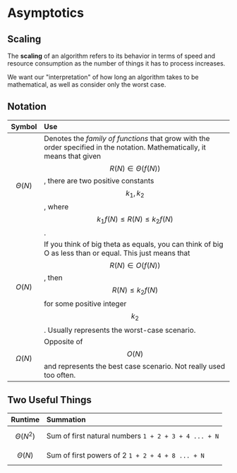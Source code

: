 # Asymptotics

## Scaling

The **scaling** of an algorithm refers to its behavior in terms of speed and resource consumption as the number of things it has to process increases. 

We want our "interpretation" of how long an algorithm takes to be mathematical, as well as consider only the worst case.

## Notation

| Symbol | Use |
| :--- | :--- |
| $$\Theta(N)$$  | Denotes the _family of functions_ that grow with the order specified in the notation. Mathematically, it means that given $$R(N) \in \Theta(f(N))$$ , there are two positive constants $$k_1,k_2$$ , where $$k_1f(N)\leq R(N)\leq k_2f(N)$$. |
| $$O(N)$$  | If you think of big theta as equals, you can think of big O as less than or equal. This just means that $$R(N) \in O(f(N))$$ , then $$R(N)\leq k_2f(N)$$ for some positive integer $$k_2$$. Usually represents the worst-case scenario. |
| $$\Omega(N)$$  | Opposite of $$O(N)$$ and represents the best case scenario. Not really used too often. |

## Two Useful Things

| Runtime | Summation |
| :--- | :--- |
| $$\Theta(N^2)$$  | Sum of first natural numbers `1 + 2 + 3 + 4 ... + N` |
| $$\Theta(N)$$  | Sum of first powers of 2 `1 + 2 + 4 + 8 ... + N` |



